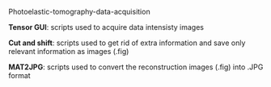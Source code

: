 Photoelastic-tomography-data-acquisition


**Tensor GUI**: scripts used to acquire data intensisty images

**Cut and shift**: scripts used to get rid of extra information and save only relevant information as images (.fig)

**MAT2JPG**: scripts used to convert the reconstruction images (.fig) into .JPG format
